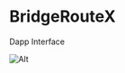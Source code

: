 # BridgeRouteX

Dapp Interface
<!--
node v20.x

## Framework: VITE (React) Typescrypt + SWC
### Setup:
npm create vite@latest

## Plugins added
### Tailwind CSS
    [npm install -D tailwindcss postcss autoprefixer]
    https://tailwindcss.com/docs/guides/vite

### Vitest
    [npm install -D vitest]
    https://vitest.dev/guide/

    - For tests coverage, change "test" value in 'package.json'
        "scripts": { "test": vitest }
        "scripts": { "test": "vitest --coverage"}
-->

![Alt](https://repobeats.axiom.co/api/embed/0c54d34ad89462206655cffb2eb42d8411ae7d6d.svg "Repobeats analytics image")
